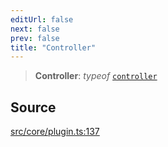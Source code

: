 ```yaml
---
editUrl: false
next: false
prev: false
title: "Controller"
---
```


> **Controller**: *typeof* [`controller`](/v4/api/variables/controller/)

## Source

[src/core/plugin.ts:137](https://github.com/sern-handler/handler/blob/70c6236802295980123056f2e84579aa6f6e5dbd/src/core/plugin.ts#L137)
